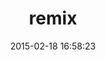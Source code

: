 ---
layout: post
title:  "remix"
repo:   "banister/remix"
date:   2015-02-18 16:58:23
gemurl: http://banisterfiend.wordpress.com
---